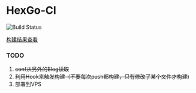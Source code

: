 # HexGo-CI
![Build Status](https://travis-ci.com/fripSide/HexGo-CI.svg?branch=master)

[构建结果查看](https://travis-ci.com/)

### TODO
1. ~~conf从另外的Blog读取~~
2. ~~利用Hook来触发构建（不要每次push都构建，只有修改了某个文件才构建)~~
3. 部署到VPS
